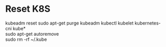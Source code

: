 # Reset K8S
kubeadm reset
sudo apt-get purge kubeadm kubectl kubelet kubernetes-cni kube*   
sudo apt-get autoremove  
sudo rm -rf ~/.kube
